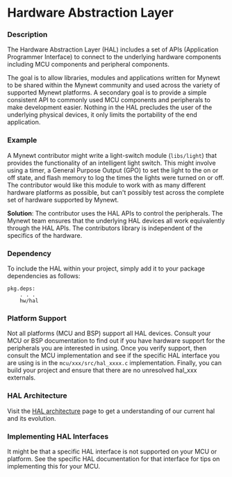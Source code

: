 # Hardware Abstraction Layer

### Description

The Hardware Abstraction Layer (HAL) includes a set of APIs 
(Application Programmer Interface) to connect to 
the underlying hardware components including MCU components and peripheral
components.

The goal is to allow libraries, modules and applications written for Mynewt to 
be shared within the Mynewt community and used across the variety of supported
Mynewt platforms. A secondary goal is to provide a simple consistent API 
to commonly used MCU components and peripherals to make development easier.
Nothing in the HAL precludes the user of the underlying physical devices,
it only limits the portability of the end application.

### Example

A Mynewt contributor might write a light-switch 
module (`libs/light`) that provides the functionality of an intelligent light 
switch.  This might involve using a timer, a General Purpose Output (GPO) 
to set the light to the on or off state, and flash memory to log the times the 
lights were turned on or off.  The contributor would like this module to 
work with as many different hardware platforms as possible, but can't 
possibly test across the complete set of hardware supported by Mynewt.

**Solution**:  The contributor uses the HAL APIs to control the peripherals.
The Mynewt team ensures that the underlying HAL devices all work equivalently
through the HAL APIs. The contributors library is independent of the specifics
of the hardware.  

### Dependency

To include the HAL within your project,  simply add it to your package
dependencies as follows:

```no-highlight
pkg.deps: 
    . . .
    hw/hal
```

### Platform Support

Not all platforms (MCU and BSP) support all HAL devices. Consult your MCU
or BSP documentation to find out if you have hardware support for the 
peripherals you are interested in using.  Once you verify support, then
consult the MCU implementation and see if the specific HAL interface you are
using is in the `mcu/xxx/src/hal_xxxx.c` implementation.  Finally, you 
can build your project and ensure that there are no unresolved hal_xxx 
externals.

### HAL Architecture

Visit the [HAL architecture](./hal_architecture.md) page to get a understanding 
of our current hal and its evolution.

### Implementing HAL Interfaces

It might be that a specific HAL interface is not supported on your MCU or
platform.  See the specific HAL documentation for that interface for tips
on implementing this for your MCU.

